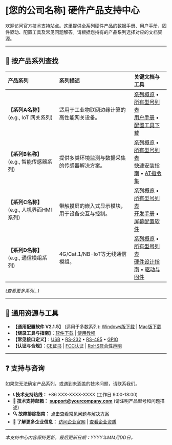 # [您的公司名称] 硬件产品支持中心

欢迎访问官方技术支持站点。这里提供全系列硬件产品的数据手册、用户手册、固件驱动、配置工具及常见问题解答。请根据您持有的产品系列选择对应的文档资源。

---

## 📁 按产品系列查找

| 产品系列 | 系列描述 | 关键文档与工具 |
| :--- | :--- | :--- |
| **【系列A名称】** (e.g., IoT 网关系列) | 适用于工业物联网边缘计算的高性能网关设备。 | [系列概览](series-a/overview.md) • [所有型号列表](series-a/models.md) <br> [用户手册](series-a/user-manual.md) • [配置工具下载](series-a/config-tool.zip) |
| **【系列B名称】** (e.g., 智能传感器系列) | 提供多类环境监测与数据采集的传感器解决方案。 | [系列概览](series-b/overview.md) • [所有型号列表](series-b/models.md) <br> [快速安装指南](series-b/quick-install.md) • [AT指令集](series-b/at-commands.md) |
| **【系列C名称】** (e.g., 人机界面HMI系列) | 带触摸屏的嵌入式显示模块，用于设备交互与控制。 | [系列概览](series-c/overview.md) • [所有型号列表](series-c/models.md) <br> [开发手册](series-c/dev-guide.pdf) • [屏幕配置软件](series-c/hmi-tool.exe) |
| **【系列D名称】** (e.g., 通信模组系列) | 4G/Cat.1/NB-IoT等无线通信模组。 | [系列概览](series-d/overview.md) • [所有型号列表](series-d/models.md) <br> [硬件设计指南](series-d/hardware-design.pdf) • [驱动与固件](series-d/firmware/) |

*(查看更多系列...)*

---

## 🔧 通用资源与工具

*   **【通用配置软件 V2.1.5】** (适用于多数系列): [Windows版下载](tools/universal-config-tool.exe) | [Mac版下载](tools/universal-config-tool.dmg)
*   **【烧录工具与指南】**：[软件下载](tools/flash-tool.rar) | [使用教程](tutorials/how-to-flash.md)
*   **【常见接口定义】**：[USB](resources/usb-pinout.md) • [RS-232](resources/rs232-pinout.md) • [RS-485](resources/rs485-pinout.md) • [GPIO](resources/gpio-pinout.md)
*   **【认证与合规】**：[CE证书](certifications/ce-certificate.pdf) | [FCC认证](certifications/fcc-certificate.pdf) | [RoHS符合性声明](certifications/rohs-declaration.pdf)

---

## ❓ 支持与咨询

如果您无法确定产品系列，或遇到未涵盖的技术问题，请联系我们。

*   **📞 技术支持热线：** +86 XXX-XXXX-XXXX (工作日 9:00-18:00)
*   **📧 技术支持邮箱：** **support@yourcompany.com** (请注明产品型号和问题描述)
*   **🔍 故障排除指南：** [点击查看常见问题与解决方案](troubleshooting/faq.md)
*   **🏢 了解更多企业信息：** [访问企业官网](https://www.your-company.com) | [查看企业资质](https://www.your-company.com/about)

---

*本支持中心内容保持更新，最后更新日期：YYYY年MM月DD日。*

